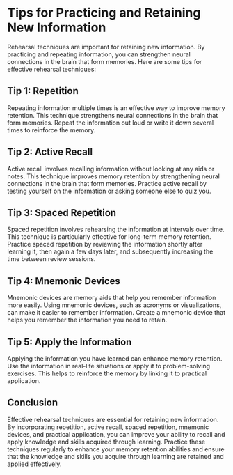 Tips for Practicing and Retaining New Information
======================================================================================================

Rehearsal techniques are important for retaining new information. By practicing and repeating information, you can strengthen neural connections in the brain that form memories. Here are some tips for effective rehearsal techniques:

Tip 1: Repetition
-----------------

Repeating information multiple times is an effective way to improve memory retention. This technique strengthens neural connections in the brain that form memories. Repeat the information out loud or write it down several times to reinforce the memory.

Tip 2: Active Recall
--------------------

Active recall involves recalling information without looking at any aids or notes. This technique improves memory retention by strengthening neural connections in the brain that form memories. Practice active recall by testing yourself on the information or asking someone else to quiz you.

Tip 3: Spaced Repetition
------------------------

Spaced repetition involves rehearsing the information at intervals over time. This technique is particularly effective for long-term memory retention. Practice spaced repetition by reviewing the information shortly after learning it, then again a few days later, and subsequently increasing the time between review sessions.

Tip 4: Mnemonic Devices
-----------------------

Mnemonic devices are memory aids that help you remember information more easily. Using mnemonic devices, such as acronyms or visualizations, can make it easier to remember information. Create a mnemonic device that helps you remember the information you need to retain.

Tip 5: Apply the Information
----------------------------

Applying the information you have learned can enhance memory retention. Use the information in real-life situations or apply it to problem-solving exercises. This helps to reinforce the memory by linking it to practical application.

Conclusion
----------

Effective rehearsal techniques are essential for retaining new information. By incorporating repetition, active recall, spaced repetition, mnemonic devices, and practical application, you can improve your ability to recall and apply knowledge and skills acquired through learning. Practice these techniques regularly to enhance your memory retention abilities and ensure that the knowledge and skills you acquire through learning are retained and applied effectively.
